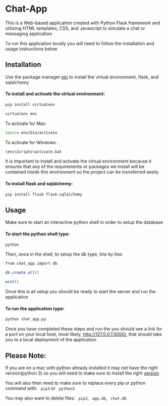 # Chat-App
This is a Web-based application created with Python Flask framework and utilizing HTML templates, CSS, and Javascript to simulate a chat or messaging application

To run this application locally you will need to follow the installation and usage instructions below

## Installation

Use the package manager [pip](https://pip.pypa.io/en/stable/cli/pip_install/) to install the virtual environment, flask, and sqlalchemy

#### To install and activate the virtual environment:
```bash
pip install virtualenv
```
```bash
virtualenv env 
```
To activate for Mac: 
```bash
source env/bin/activate
```
To activate for Windows : 
```bash
\env\Scripts\activate.bat
```
It is important to install and activate the virtual environment because it ensures that any of the requirements or packages we install will be contained inside this environment so the project can be transferred easily

#### To install flask and sqlalchemy:
```bash
pip install flask flask-sqlalchemy
```

## Usage

Make sure to start an interactive python shell in order to setup the database

#### To start the python shell type:
```bash
python
```
Then, once in the shell, to setup the db type, line by line:
```bash
from chat_app import db
```
```bash
db.create_all()
```
```bash
exit()
```
Once this is all setup you should be ready to start the server and run the application

#### To run the application type:
```bash
python chat_app.py
```
Once you have completed these steps and run the you should see a link for a port on your local host, most likely, http://127.0.0.1:5000/, that should take you to a local deployment of the application

## Please Note:

If you are on a mac with python already installed it may not have the right version(python 3) so you will need to make sure to install the right [version](https://www.python.org/downloads/)

You will also then need to make sure to replace every pip or python command with: 
``` pip3``` or ``` python3``` 

You may also want to delete files: ``` pip3```, ``` app.db```, ``` chat.db```


